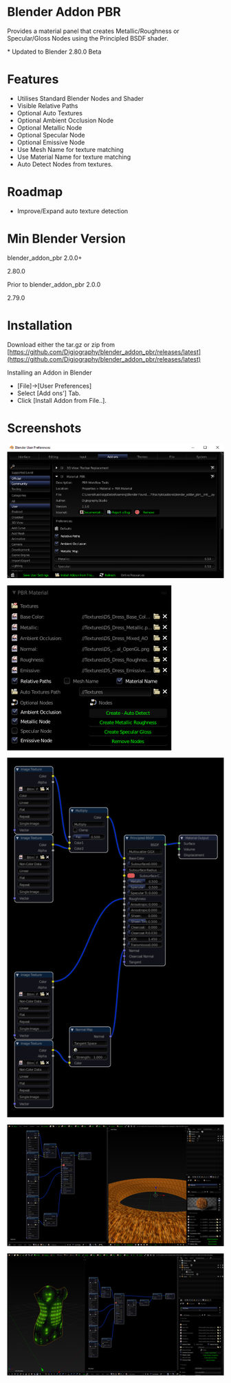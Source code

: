 # Blender Addon PBR

Provides a material panel that creates Metallic/Roughness or Specular/Gloss Nodes using the Principled BSDF shader. 

\* Updated to Blender 2.80.0 Beta

# Features

- Utilises Standard Blender Nodes and Shader
- Visible Relative Paths
- Optional Auto Textures
- Optional Ambient Occlusion Node
- Optional Metallic Node
- Optional Specular Node
- Optional Emissive Node
- Use Mesh Name for texture matching
- Use Material Name for texture matching
- Auto Detect Nodes from textures.

# Roadmap

- Improve/Expand auto texture detection

# Min Blender Version

blender_addon_pbr 2.0.0+

2.80.0

Prior to blender_addon_pbr 2.0.0

2.79.0

# Installation

Download either the tar.gz or zip from [https://github.com/Digiography/blender_addon_pbr/releases/latest](https://github.com/Digiography/blender_addon_pbr/releases/latest)

Installing an Addon in Blender

- [File]->[User Preferences]
- Select [Add ons'] Tab.
- Click [Install Addon from File..].

# Screenshots

![alt](/screenshots/pbr_prefs.png)

![alt](/screenshots/material_panel_m_r.png)

![alt](/screenshots/pbr_nodes_m_r.png)

![alt](/screenshots/pbr_fullscreen.png)

![alt](/screenshots/pbr_emissive.png)
